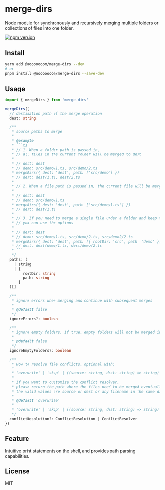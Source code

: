 # merge-dirs

Node module for synchronously and recursively merging multiple folders or collections of files into one folder.

[![npm version](https://badge.fury.io/js/@nooooooom%2Fmerge-dirs.svg)](https://badge.fury.io/js/@nooooooom%2Fmerge-dirs)

## Install

```sh
yarn add @nooooooom/merge-dirs --dev
# or
pnpm install @nooooooom/merge-dirs --save-dev
```

## Usage

````ts
import { mergeDirs } from 'merge-dirs'

mergeDirs({
  // destination path of the merge operation
  dest: string

  /**
   * source paths to merge
   *
   * @example
   * ```ts
   * // 1. When a folder path is passed in,
   * // all files in the current folder will be merged to dest
   *
   * // dest: dest
   * // demo: src/demo/1.ts, src/demo/2.ts
   * mergeDirs({ dest: 'dest', path: ['src/demo'] })
   * // dest: dest/1.ts, dest/2.ts
   *
   * // 2. When a file path is passed in, the current file will be merged to dest
   *
   * // dest: dest
   * // demo: src/demo/1.ts
   * mergeDirs({ dest: 'dest', path: ['src/demo/1.ts'] })
   * // dest: dest/1.ts
   *
   * // 3. If you need to merge a single file under a folder and keep the folder path,
   * // you can use the options
   *
   * // dest: dest
   * // demo: src/demo/1.ts, src/demo/2.ts, src/demo2/2.ts
   * mergeDirs({ dest: 'dest', path: [{ rootDir: 'src', path: 'demo' }] })
   * // dest: dest/demo/1.ts, dest/demo/2.ts
   * ```
   */
  paths: (
    | string
    | {
        rootDir: string
        path: string
      }
  )[]

  /**
   * ignore errors when merging and continue with subsequent merges
   *
   * @default false
   */
  ignoreErrors?: boolean

  /**
   * ignore empty folders, if true, empty folders will not be merged into dest
   *
   * @default false
   */
  ignoreEmptyFolders?: boolean

  /**
   * How to resolve file conflicts, optional with:
   *
   * 'overwrite' | 'skip' | ((source: string, dest: string) => string)
   *
   * If you want to customize the conflict resolver,
   * please return the path where the files need to be merged eventually,
   * the valid values are source or dest or any filename in the same directory as dest
   *
   * @default 'overwrite'
   *
   * 'overwrite' | 'skip' | ((source: string, dest: string) => string)
   */
  conflictResolution?: ConflictResolution | ConflictResolver
})
````

## Feature

Intuitive print statements on the shell, and provides path parsing capabilities.

## License

MIT
